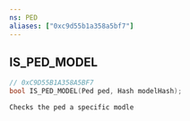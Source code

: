 ```yaml
---
ns: PED
aliases: ["0xc9d55b1a358a5bf7"]
---
```

## IS_PED_MODEL

```c
// 0xC9D55B1A358A5BF7
bool IS_PED_MODEL(Ped ped, Hash modelHash);
```

```
Checks the ped a specific modle
```
